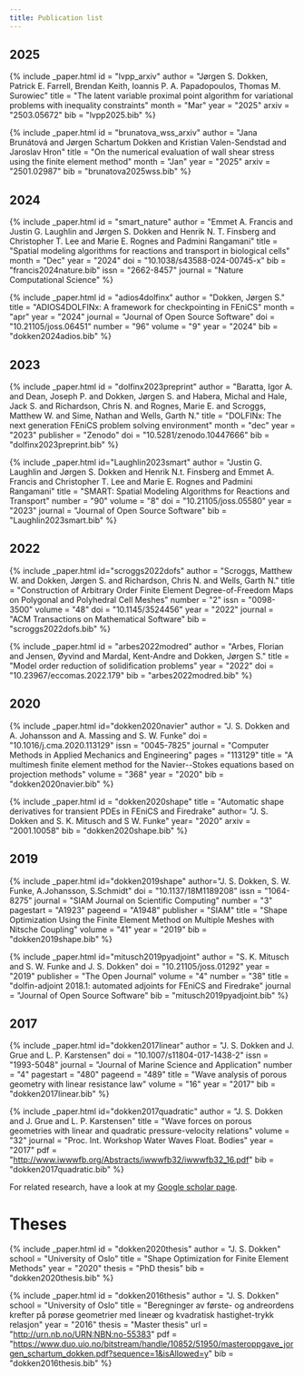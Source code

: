 ```yaml
---
title: Publication list
---
```


## 2025

{% include _paper.html
id = "lvpp_arxiv"
author = "Jørgen S. Dokken, Patrick E. Farrell, Brendan Keith, Ioannis P. A. Papadopoulos, Thomas M. Surowiec"
title = "The latent variable proximal point algorithm for variational problems with inequality constraints"
month = "Mar"
year = "2025"
arxiv = "2503.05672"
bib = "lvpp2025.bib"
%}

{% include _paper.html
id = "brunatova_wss_arxiv"
author = "Jana Brunátová and Jørgen Schartum Dokken and Kristian Valen-Sendstad and Jaroslav Hron"
title = "On the numerical evaluation of wall shear stress using the finite element method"
month = "Jan"
year = "2025"
arxiv = "2501.02987"
bib = "brunatova2025wss.bib"
%}

## 2024

{% include _paper.html
id = "smart_nature"
    author = "Emmet A. Francis and Justin G. Laughlin and Jørgen S. Dokken and Henrik N. T. Finsberg and Christopher T. Lee and Marie E. Rognes and Padmini Rangamani"
    title = "Spatial modeling algorithms for reactions and transport in biological cells"
    month = "Dec"
    year = "2024"
    doi = "10.1038/s43588-024-00745-x"
    bib = "francis2024nature.bib"
    issn = "2662-8457"
    journal = "Nature Computational Science"
%}

{% include _paper.html
id = "adios4dolfinx"
    author = "Dokken, Jørgen S."
    title = "ADIOS4DOLFINx: A framework for checkpointing in FEniCS"
    month = "apr"
    year = "2024"
    journal = "Journal of Open Source Software"
    doi = "10.21105/joss.06451"
    number = "96"
    volume = "9"
    year = "2024"
    bib = "dokken2024adios.bib"
%}

## 2023

{% include _paper.html
    id = "dolfinx2023preprint"
    author = "Baratta, Igor A. and Dean, Joseph P. and Dokken, Jørgen S. and Habera, Michal and Hale, Jack S. and Richardson, Chris N. and Rognes, Marie E. and Scroggs, Matthew W. and Sime, Nathan and Wells, Garth N."
    title = "DOLFINx: The next generation FEniCS problem solving environment"
    month = "dec"
    year = "2023"
    publisher = "Zenodo"
    doi = "10.5281/zenodo.10447666"
    bib = "dolfinx2023preprint.bib"
%}

{% include _paper.html
    id="Laughlin2023smart"
    author = "Justin G. Laughlin and Jørgen S. Dokken and Henrik N.t. Finsberg and Emmet A. Francis and Christopher T. Lee and Marie E. Rognes and Padmini Rangamani"
    title = "SMART: Spatial Modeling Algorithms for Reactions and Transport"
    number = "90"
    volume = "8"
    doi = "10.21105/joss.05580"
    year = "2023"
    journal = "Journal of Open Source Software"
    bib = "Laughlin2023smart.bib"
%}

## 2022

{% include _paper.html
    id="scroggs2022dofs"
    author = "Scroggs, Matthew W. and Dokken, Jørgen S. and Richardson, Chris N. and Wells, Garth N."
    title = "Construction of Arbitrary Order Finite Element Degree-of-Freedom Maps on Polygonal and Polyhedral Cell Meshes"
    number = "2"
    issn = "0098-3500"
    volume = "48"
    doi = "10.1145/3524456"
    year = "2022"
    journal = "ACM Transactions on Mathematical Software"
    bib = "scroggs2022dofs.bib"
%}

{% include _paper.html
    id = "arbes2022modred"
    author = "Arbes, Florian and Jensen, Øyvind and Mardal, Kent-Andre and Dokken, Jørgen S."
    title = "Model order reduction of solidification problems"
    year = "2022"
    doi = "10.23967/eccomas.2022.179"
    bib = "arbes2022modred.bib"
%}

## 2020

{% include _paper.html
    id="dokken2020navier"
	author = "J. S. Dokken and A. Johansson and A. Massing and S. W. Funke"
	doi = "10.1016/j.cma.2020.113129"
	issn = "0045-7825"
	journal = "Computer Methods in Applied Mechanics and Engineering"
	pages = "113129"
	title = "A multimesh finite element method for the Navier--Stokes equations based on projection methods"
	volume = "368"
	year = "2020"
    bib = "dokken2020navier.bib"
%}

{% include _paper.html
    id = "dokken2020shape"
    title = "Automatic shape derivatives for transient PDEs in FEniCS and Firedrake"
    author= "J. S. Dokken and S. K. Mitusch and S W. Funke"
    year= "2020"
    arxiv = "2001.10058"
    bib = "dokken2020shape.bib"
%}

## 2019

{% include _paper.html
    id="dokken2019shape"
    author="J. S. Dokken, S. W. Funke, A.Johansson, S.Schmidt"
	doi = "10.1137/18M1189208"
	issn = "1064-8275"
	journal = "SIAM Journal on Scientific Computing"
	number = "3"
	pagestart = "A1923"
    pageend = "A1948"
	publisher = "SIAM"
	title = "Shape Optimization Using the Finite Element Method on Multiple Meshes with Nitsche Coupling"
	volume = "41"
	year = "2019"
    bib = "dokken2019shape.bib"
%}

{% include _paper.html
    id="mitusch2019pyadjoint"
	author = "S. K. Mitusch and S. W. Funke and J. S. Dokken"
    doi = "10.21105/joss.01292"
    year = "2019"
    publisher = "The Open Journal"
    volume = "4"
    number = "38"
    title = "dolfin-adjoint 2018.1: automated adjoints for FEniCS and Firedrake"
    journal = "Journal of Open Source Software"
    bib = "mitusch2019pyadjoint.bib"
%}

## 2017

{% include _paper.html
    id="dokken2017linear"
	author = "J. S. Dokken and J. Grue and L. P. Karstensen"
	doi = "10.1007/s11804-017-1438-2"
	issn = "1993-5048"
	journal = "Journal of Marine Science and Application"
	number = "4"
	pagestart = "480"
    pageend = "489"
	title = "Wave analysis of porous geometry with linear resistance law"
	volume = "16"
	year = "2017"
    bib = "dokken2017linear.bib"
%}

{% include _paper.html
    id="dokken2017quadratic"
    author = "J. S. Dokken and J. Grue and L. P. Karstensen"
    title = "Wave forces on porous geometries with linear and quadratic pressure-velocity relations"
    volume = "32"
    journal = "Proc. Int. Workshop Water Waves Float. Bodies"
    year = "2017"
    pdf = "http://www.iwwwfb.org/Abstracts/iwwwfb32/iwwwfb32_16.pdf"
    bib = "dokken2017quadratic.bib"
%}

For related research, have a look at my [Google scholar page](https://scholar.google.no/citations?user=hfeXoYMAAAAJ&hl=no&oi=ao).

# Theses

{% include _paper.html
    id = "dokken2020thesis"
	author = "J. S. Dokken"
	school = "University of Oslo"
	title = "Shape Optimization for Finite Element Methods"
	year = "2020"
    thesis = "PhD thesis"
    bib = "dokken2020thesis.bib"
%}

{% include _paper.html
    id = "dokken2016thesis"
	author = "J. S. Dokken"
	school = "University of Oslo"
	title = "Beregninger av f&oslash;rste- og andreordens krefter på por&oslash;se geometrier med line&aelig;r og kvadratisk hastighet-trykk relasjon"
	year = "2016"
    thesis = "Master thesis"
    url = "http://urn.nb.no/URN:NBN:no-55383"
    pdf = "https://www.duo.uio.no/bitstream/handle/10852/51950/masteroppgave_jorgen_schartum_dokken.pdf?sequence=1&isAllowed=y"
    bib = "dokken2016thesis.bib"
%}
